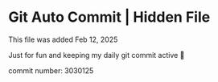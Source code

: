 # Git Auto Commit | Hidden File

This file was added Feb 12, 2025

Just for fun and keeping my daily git commit active 🤪

commit number: 3030125
